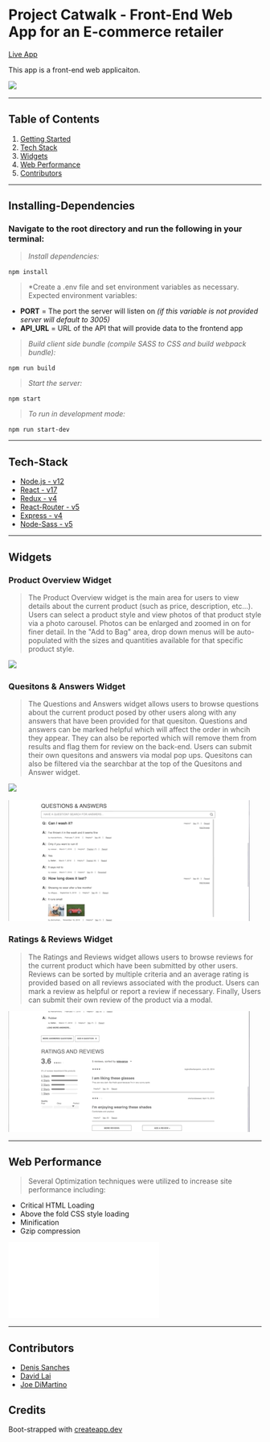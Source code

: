 # Project Catwalk - Front-End Web App for an E-commerce retailer

[Live App](https://fec-catwalk-app.herokuapp.com/)

This app is a front-end web applicaiton.

![](Readme-assets/Product_Overview.gif)

---

## Table of Contents
1. [Getting Started](#Installing-Dependencies)
2. [Tech Stack](#Tech-Stack)
3. [Widgets](#Widgets)
4. [Web Performance](#Optimization)
5. [Contributors](#Contributors)

---

## Installing-Dependencies

### Navigate to the root directory and run the following in your terminal:

>*Install dependencies:*
```
npm install
```

>*Create a .env file and set environment variables as necessary.   Expected environment variables:

*  **PORT** = The port the server will listen on *(if this variable is not provided server will default to 3005)*
*  **API_URL** = URL of the API that will provide data to the frontend app

>*Build client side bundle (compile SASS to CSS and build webpack bundle):*
```
npm run build
```

>*Start the server:*
```
npm start
```

>*To run in development mode:*

```
npm run start-dev
```

---

## Tech-Stack

-  [Node.js - v12](nodejs.org)
-  [React - v17](https://reactjs.org/)
-  [Redux - v4](https://redux.js.org/)
-  [React-Router - v5](https://reactrouter.com)
-  [Express - v4](http://expressjs.com/)
-  [Node-Sass - v5](https://sass-lang.com/)

---

## Widgets

### Product Overview Widget
>  The Product Overview widget is the main area for users to view details about the current product (such as price, description, etc...).  Users can select a product style and view photos of that product style via a photo carousel.  Photos can be enlarged and zoomed in on for finer detail.  In the "Add to Bag" area, drop down menus will be auto-populated with the sizes and quantities available for that specific product style.

![](Readme-assets/Product_Overview.gif)

### Quesitons & Answers Widget
>  The Questions and Answers widget allows users to browse questions about the current product posed by other users along with any answers that have been provided for that quesiton.  Questions and answers can be marked helpful which will affect the order in whcih they appear.  They can also be reported which will remove them from results and flag them for review on the back-end.  Users can submit their own quesitons and answers via modal pop ups.  Quesitons can also be filtered via the searchbar at the top of the Quesitons and Answer widget.

![](Readme-assets/QandA_Widget.gif)

![](Readme-assets/QandA_form_validation.gif)

### Ratings & Reviews Widget
> The Ratings and Reviews widget allows users to browse reviews for the current product which have been submitted by other users.  Reviews can be sorted by multiple criteria and an average rating is provided based on all reviews associated with the product.  Users can mark a review as helpful or report a review if necessary.  Finally, Users can submit their own review of the product via a modal.

![](Readme-assets/Reviews_widget.gif)


---

## Web Performance

> Several Optimization techniques were utilized to increase site performance including:

* Critical HTML Loading
* Above the fold CSS style loading
* Minification
* Gzip compression

![](Readme-assets/FEC_Lighthouse_Audit.pdf)

---


## Contributors

- [Denis Sanches](https://github.com/shelleychenn)
- [David Lai](https://github.com/Eweiner11)
- [Joe DiMartino](https://github.com/mdoudy90)

## Credits

Boot-strapped with [createapp.dev](https://createapp.dev/)
